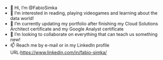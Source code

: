 - 👋 Hi, I’m @FabioSimka
- 👀 I’m interested in reading, playing videogames and learning about the data world!
- 🌱 I’m currently updating my portfolio after finishing my Cloud Solutions Architect certificate and my Google Analyst certificate
- 💞️ I’m looking to collaborate on everything that can teach us something new!
- 📫 Reach me by e-mail or in my LinkedIn profile URL:https://www.linkedin.com/in/fabio-simka/


